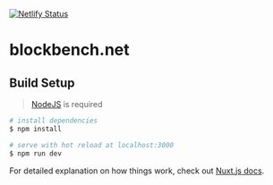 [![Netlify Status](https://api.netlify.com/api/v1/badges/d2836f70-11ea-480b-b038-5b92df31c045/deploy-status)](https://app.netlify.com/sites/blockbench-net/deploys)

# blockbench.net

## Build Setup

> [NodeJS](https://nodejs.org) is required

```bash
# install dependencies
$ npm install

# serve with hot reload at localhost:3000
$ npm run dev

```

For detailed explanation on how things work, check out [Nuxt.js docs](https://nuxtjs.org).
